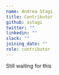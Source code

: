 ```yaml
---
name: Andrea Stagi
title: Contributor
github: astagi
twitter: ""
linkedin: ""
slack: ""
joining_date: ""
role: contributor
---
```


Still waiting for this
